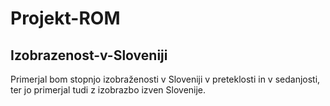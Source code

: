 # Projekt-ROM
## Izobrazenost-v-Sloveniji
Primerjal bom stopnjo izobraženosti v Sloveniji v preteklosti in v sedanjosti, ter jo primerjal tudi z izobrazbo izven Slovenije. 
